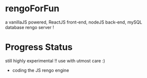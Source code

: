 # rengoForFun
a vanillaJS powered, ReactJS front-end, nodeJS back-end, mySQL database rengo server !

# Progress Status
still highly experimental !! use with utmost care :)

- coding the JS rengo engine
